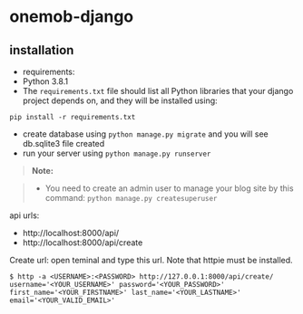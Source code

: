# onemob-django

installation
--------------------
- requirements:
 - Python 3.8.1
 - The `requirements.txt` file should list all Python libraries that your django project
 depends on, and they will be installed using:

 ```
 pip install -r requirements.txt
 ```
- create database using `python manage.py migrate` and you will see db.sqlite3 file created
- run your server using `python manage.py runserver`

> **Note:**

> - You need to create an admin user to manage your blog site by this command: `python manage.py createsuperuser`

api urls:
- http://localhost:8000/api/
- http://localhost:8000/api/create

Create url: open teminal and type this url. Note that httpie must be installed.

`$ http -a <USERNAME>:<PASSWORD> http://127.0.0.1:8000/api/create/ username='<YOUR_USERNAME>' password='<YOUR_PASSWORD>' first_name='<YOUR_FIRSTNAME>' last_name='<YOUR_LASTNAME>' email='<YOUR_VALID_EMAIL>'`
